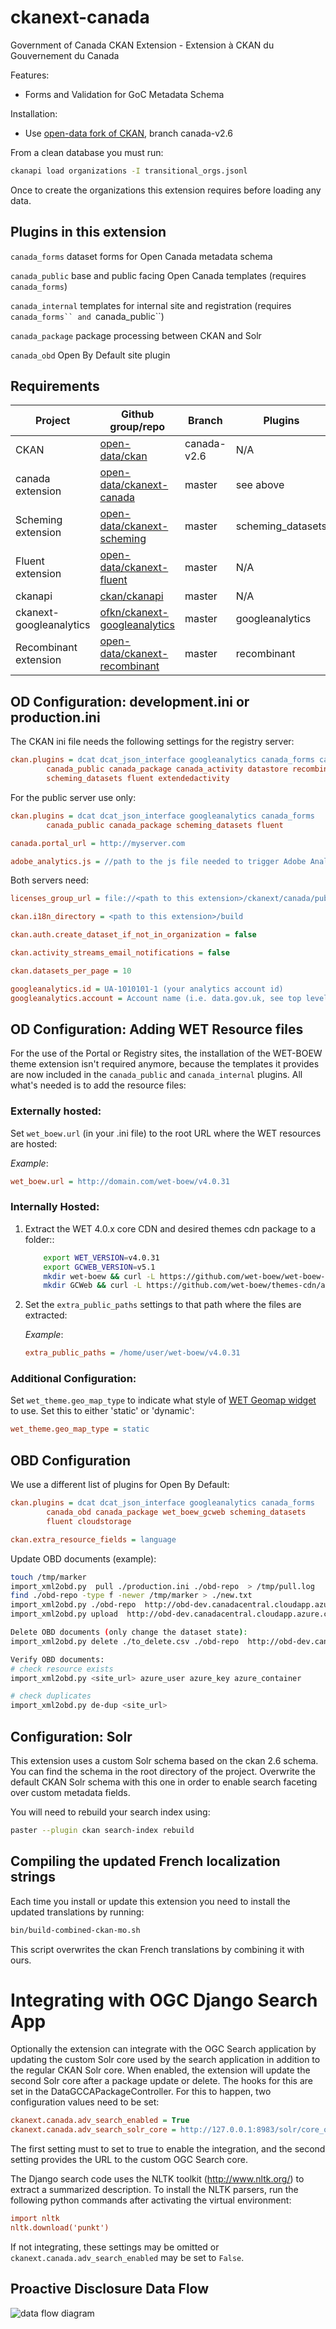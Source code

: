 # ckanext-canada

Government of Canada CKAN Extension - Extension à CKAN du Gouvernement du Canada

Features:

* Forms and Validation for GoC Metadata Schema

Installation:

* Use [open-data fork of CKAN](https://github.com/open-data/ckan>),
  branch canada-v2.6

From a clean database you must run:

```bash
ckanapi load organizations -I transitional_orgs.jsonl
```

Once to create the organizations this extension requires
before loading any data.


## Plugins in this extension

`canada_forms`
  dataset forms for Open Canada metadata schema

`canada_public`
  base and public facing Open Canada templates (requires
  `canada_forms`)

`canada_internal`
  templates for internal site and registration (requires
  `canada_forms`` and `canada_public``)

`canada_package`
  package processing between CKAN and Solr

`canada_obd`
  Open By Default site plugin


## Requirements

Project | Github group/repo | Branch | Plugins
--- | --- | --- | ---
CKAN | [open-data/ckan](https://github.com/open-data/ckan) | canada-v2.6 | N/A
canada extension | [open-data/ckanext-canada](https://github.com/open-data/ckanext-canada) | master | see above
Scheming extension | [open-data/ckanext-scheming](https://github.com/open-data/ckanext-scheming) | master | scheming_datasets
Fluent extension | [open-data/ckanext-fluent](https://github.com/open-data/ckanext-fluent>) | master | N/A
ckanapi | [ckan/ckanapi](https://github.com/ckan/ckanapi>) | master | N/A
ckanext-googleanalytics | [ofkn/ckanext-googleanalytics](https://github.com/okfn/ckanext-googleanalytics>) | master | googleanalytics
Recombinant extension | [open-data/ckanext-recombinant](https://github.com/open-data/ckanext-recombinant) | master | recombinant


## OD Configuration: development.ini or production.ini

The CKAN ini file needs the following settings for the registry server:

```ini
ckan.plugins = dcat dcat_json_interface googleanalytics canada_forms canada_internal
        canada_public canada_package canada_activity datastore recombinant
        scheming_datasets fluent extendedactivity
```

For the public server use only:

```ini
ckan.plugins = dcat dcat_json_interface googleanalytics canada_forms
        canada_public canada_package scheming_datasets fluent

canada.portal_url = http://myserver.com

adobe_analytics.js = //path to the js file needed to trigger Adobe Analytics
```

Both servers need:

```ini
licenses_group_url = file://<path to this extension>/ckanext/canada/public/static/licenses.json

ckan.i18n_directory = <path to this extension>/build

ckan.auth.create_dataset_if_not_in_organization = false

ckan.activity_streams_email_notifications = false

ckan.datasets_per_page = 10

googleanalytics.id = UA-1010101-1 (your analytics account id)
googleanalytics.account = Account name (i.e. data.gov.uk, see top level item at https://www.google.com/analytics)
```

## OD Configuration: Adding WET Resource files

For the use of the Portal or Registry sites, the installation of the WET-BOEW theme extension isn't required anymore, because the templates it provides are now included in the `canada_public` and `canada_internal` plugins. All what's needed is to add the resource files:

### Externally hosted:

Set `wet_boew.url` (in your .ini file) to the root URL where the WET resources are hosted:

*Example*:

```ini
wet_boew.url = http://domain.com/wet-boew/v4.0.31
```

### Internally Hosted:

1. Extract the WET 4.0.x core CDN and desired themes cdn package to a folder::

	```bash
        export WET_VERSION=v4.0.31
        export GCWEB_VERSION=v5.1
        mkdir wet-boew && curl -L https://github.com/wet-boew/wet-boew-cdn/archive/$WET_VERSION.tar.gz | tar -zx --strip-components 1 - -directory=wet-boew
        mkdir GCWeb && curl -L https://github.com/wet-boew/themes-cdn/archive/$GCWEB_VERSION-gcweb.tar.gz | tar -zx --strip-components 1 --directory=GCWeb
	```

2. Set the `extra_public_paths` settings to that path where the files are extracted:

	*Example*:

	```ini
	extra_public_paths = /home/user/wet-boew/v4.0.31
	```


### Additional Configuration:

Set `wet_theme.geo_map_type` to indicate what style of [WET Geomap widget](http://wet-boew.github.io/wet-boew/docs/ref/geomap/geomap-en.html) to use. Set this to either 'static' or 'dynamic':

```ini
wet_theme.geo_map_type = static
```


## OBD Configuration

We use a different list of plugins for Open By Default:

```ini
ckan.plugins = dcat dcat_json_interface googleanalytics canada_forms
        canada_obd canada_package wet_boew_gcweb scheming_datasets
        fluent cloudstorage

ckan.extra_resource_fields = language
```

Update OBD documents (example):

```bash
touch /tmp/marker
import_xml2obd.py  pull ./production.ini ./obd-repo  > /tmp/pull.log
find ./obd-repo -type f -newer /tmp/marker > ./new.txt
import_xml2obd.py ./obd-repo  http://obd-dev.canadacentral.cloudapp.azure.com/ckan ./new.txt >  ./data/obd-20170704.jsonl
import_xml2obd.py upload  http://obd-dev.canadacentral.cloudapp.azure.com/ckan <site API key> ./data/obd-20170704.jsonl ./obd-repo

Delete OBD documents (only change the dataset state):
import_xml2obd.py delete ./to_delete.csv ./obd-repo  http://obd-dev.canadacentral.cloudapp.azure.com/ckan <site API key>

Verify OBD documents:
# check resource exists
import_xml2obd.py <site_url> azure_user azure_key azure_container

# check duplicates
import_xml2obd.py de-dup <site_url>
```

## Configuration: Solr

This extension uses a custom Solr schema based on the ckan 2.6 schema. You can find the schema in the root directory of the project.
Overwrite the default CKAN Solr schema with this one in order to enable search faceting over custom metadata fields.

You will need to rebuild your search index using:

```bash
paster --plugin ckan search-index rebuild
```

## Compiling the updated French localization strings

Each time you install or update this extension you need to install the
updated translations by running:

```bash
bin/build-combined-ckan-mo.sh
```

This script overwrites the ckan French translations by combining it with
ours.

# Integrating with OGC Django Search App

Optionally the extension can integrate with the OGC Search application by updating the
custom Solr core used by the search application in addition to the regular CKAN Solr core.
When enabled, the extension will update the second Solr core after a package update or delete.
The hooks for this are set in the DataGCCAPackageController. For this to happen, two configuration values
need to be set:

```ini
ckanext.canada.adv_search_enabled = True
ckanext.canada.adv_search_solr_core = http://127.0.0.1:8983/solr/core_od_search
```

The first setting must to set to true to enable the integration, and the second setting provides the URL to the
custom OGC Search core.

The Django search code uses the NLTK toolkit (http://www.nltk.org/) to extract a summarized description. To install
the NLTK parsers, run the following python commands after activating the virtual environment:

```ini
import nltk
nltk.download('punkt')
```

If not integrating, these settings may be omitted or `ckanext.canada.adv_search_enabled` may be set to `False`.

## Proactive Disclosure Data Flow

![data flow diagram](pd-data-flow.svg)
